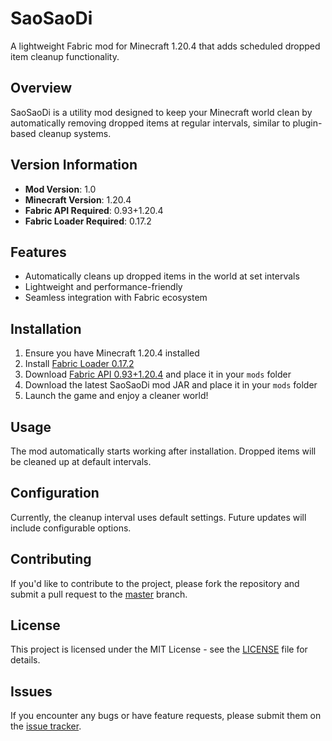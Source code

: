 # SaoSaoDi

A lightweight Fabric mod for Minecraft 1.20.4 that adds scheduled dropped item cleanup functionality.

## Overview
SaoSaoDi is a utility mod designed to keep your Minecraft world clean by automatically removing dropped items at regular intervals, similar to plugin-based cleanup systems.

## Version Information
- **Mod Version**: 1.0
- **Minecraft Version**: 1.20.4
- **Fabric API Required**: 0.93+1.20.4
- **Fabric Loader Required**: 0.17.2

## Features
- Automatically cleans up dropped items in the world at set intervals
- Lightweight and performance-friendly
- Seamless integration with Fabric ecosystem

## Installation
1. Ensure you have Minecraft 1.20.4 installed
2. Install [Fabric Loader 0.17.2](https://fabricmc.net/use/)
3. Download [Fabric API 0.93+1.20.4](https://www.curseforge.com/minecraft/mc-mods/fabric-api) and place it in your `mods` folder
4. Download the latest SaoSaoDi mod JAR and place it in your `mods` folder
5. Launch the game and enjoy a cleaner world!

## Usage
The mod automatically starts working after installation. Dropped items will be cleaned up at default intervals.

## Configuration
Currently, the cleanup interval uses default settings. Future updates will include configurable options.

## Contributing
If you'd like to contribute to the project, please fork the repository and submit a pull request to the [master](https://www.112.com) branch.

## License
This project is licensed under the MIT License - see the [LICENSE](LICENSE) file for details.

## Issues
If you encounter any bugs or have feature requests, please submit them on the [issue tracker](https://github.com/yourusername/SaoSaoDi/issues).
